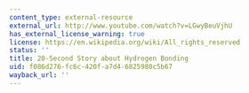 ```yaml
---
content_type: external-resource
external_url: http://www.youtube.com/watch?v=LGwyBeuVjhU
has_external_license_warning: true
license: https://en.wikipedia.org/wiki/All_rights_reserved
status: ''
title: 20-Second Story about Hydrogen Bonding
uid: f086d276-fc6c-420f-a7d4-6825980c5b67
wayback_url: ''
---
```

